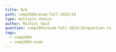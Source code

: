 ```yaml
---
title: N/A
path: comp2804/exam-fall-2015/19
type: multiple-choice
author: Michiel Smid
question: comp2804/exam-fall-2015/19/question.ts
tags:
  - comp2804
  - comp2804-exam
---
```


